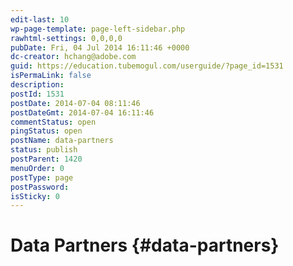 ```yaml
---
edit-last: 10
wp-page-template: page-left-sidebar.php
rawhtml-settings: 0,0,0,0
pubDate: Fri, 04 Jul 2014 16:11:46 +0000
dc-creator: hchang@adobe.com
guid: https://education.tubemogul.com/userguide/?page_id=1531
isPermaLink: false
description: 
postId: 1531
postDate: 2014-07-04 08:11:46
postDateGmt: 2014-07-04 16:11:46
commentStatus: open
pingStatus: open
postName: data-partners
status: publish
postParent: 1420
menuOrder: 0
postType: page
postPassword: 
isSticky: 0
---
```


# Data Partners {#data-partners}

